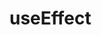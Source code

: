 <!--
 * Author  rhys.zhao
 * Date  2023-06-02 09:54:22
 * LastEditors  rhys.zhao
 * LastEditTime  2023-06-02 10:15:01
 * Description
-->

# useEffect
